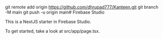 
git remote add origin https://github.com/dhrupad777/Kanteen.git
git branch -M main
git push -u origin main# Firebase Studio

This is a NextJS starter in Firebase Studio.

To get started, take a look at src/app/page.tsx.
